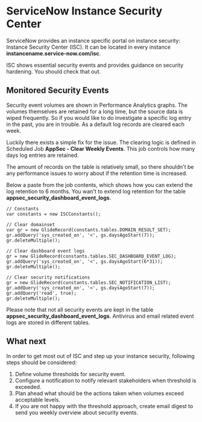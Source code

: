 # ServiceNow Instance Security Center

ServiceNow provides an instance specific portal on instance security: Instance Security Center (ISC). It can be located in every instance __**instancename.service-now.com/isc**__.

ISC shows essential security events and provides guidance on security hardening. You should check that out.

## Monitored Security Events

Security event volumes are shown in Performance Analytics graphs. The volumes themselves are retained for a long time, but the source data is wiped frequently. So if you would like to do investigate a specific log entry in the past, you are in trouble. As a default log records are cleared each week.

Luckily there exists a simple fix for the issue. The clearing logic is defined in Scheduled Job **AppSec - Clear Weekly Events**. This job controls how many days log entries are retained.

The amount of records on the table is relatively small, so there shouldn't be any performance issues to worry about if the retention time is increased. 

Below a paste from the job contents, which shows how you can extend the log retention to 6 months. You wan't to extend log retention for the table **appsec_security_dashboard_event_logs**.

    // Constants
    var constants = new ISCConstants();

    // Clear domainset
    var gr = new GlideRecord(constants.tables.DOMAIN_RESULT_SET);
    gr.addQuery('sys_created_on', '<', gs.daysAgoStart(7));
    gr.deleteMultiple();

    // Clear dashboard event logs
    gr = new GlideRecord(constants.tables.SEC_DASHBOARD_EVENT_LOG);
    gr.addQuery('sys_created_on', '<', gs.daysAgoStart(6*31));
    gr.deleteMultiple();

    // Clear security notifications
    gr = new GlideRecord(constants.tables.SEC_NOTIFICATION_LIST);
    gr.addQuery('sys_created_on', '<', gs.daysAgoStart(7));
    gr.addQuery('read', true);
    gr.deleteMultiple();

Please note that not all security events are kept in the table **appsec_security_dashboard_event_logs**. Antivirus and email related event logs are stored in different tables.

## What next

In order to get most out of ISC and step up your instance security, following steps should be considered:

1. Define volume thresholds for security event.
2. Configure a notification to notify relevant stakeholders when threshold is exceeded.
3. Plan ahead what should be the actions taken when volumes exceed acceptable levels.
4. If you are not happy with the threshold approach, create email digest to send you weekly overview about security events.